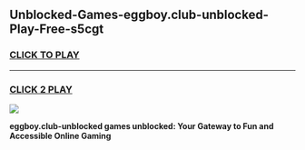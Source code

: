 
## Unblocked-Games-eggboy.club-unblocked-Play-Free-s5cgt
<h3>
<a href="https://premium76.site?title=eggboy.club-unblocked&ref=23A">CLICK TO PLAY</a></h3>
<hr>

<h3>
<a href="https://premium76.site?title=eggboy.club-unblocked&ref=23A">CLICK 2 PLAY</a>
  
</h3>

<a href="https://premium76.site?title=eggboy.club-unblocked&ref=23A"><img src="https://clearcache.store/games.png"></a>


**eggboy.club-unblocked games unblocked: Your Gateway to Fun and Accessible Online Gaming**
